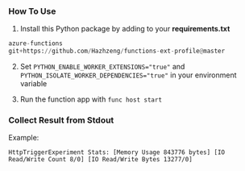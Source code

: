 ### How To Use

1. Install this Python package by adding to your **requirements.txt**

```python
azure-functions
git+https://github.com/Hazhzeng/functions-ext-profile@master
```

2. Set `PYTHON_ENABLE_WORKER_EXTENSIONS="true"` and `PYTHON_ISOLATE_WORKER_DEPENDENCIES="true"` in your environment variable

3. Run the function app with `func host start`

### Collect Result from Stdout

Example:
```
HttpTriggerExperiment Stats: [Memory Usage 843776 bytes] [IO Read/Write Count 8/0] [IO Read/Write Bytes 13277/0]
```